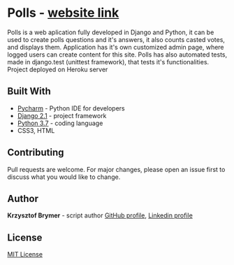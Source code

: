 # Polls - [website link](https://polls-application.herokuapp.com/polls/)

Polls is a web aplication fully developed in Django and Python, it can be used to create polls questions and it's answers, it also counts casted votes, and displays them. Application has it's own customized admin page, where logged users can create content for this site.
Polls has also automated tests, made in django.test (unittest framework), that tests it's functionalities.
Project deployed on Heroku server

## Built With

- [Pycharm](https://www.jetbrains.com/pycharm/) - Python IDE for developers
- [Django 2.1](https://docs.djangoproject.com/pl/2.1/releases/2.0/) - project framework
- [Python 3.7](https://www.python.org/downloads/release/python-370/) - coding language
- CSS3, HTML

## Contributing

Pull requests are welcome. For major changes, please open an issue first to discuss what you would like to change.

## Author

**Krzysztof Brymer** - script author [GitHub profile](https://github.com/Sonny-skyez), [Linkedin profile](https://www.linkedin.com/in/krzysztof-brymer/)

## License

[MIT License](https://choosealicense.com/licenses/mit/)
